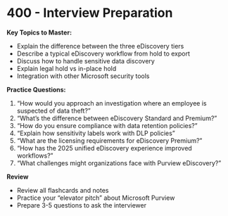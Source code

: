 # 400 - Interview Preparation

**Key Topics to Master:**

- Explain the difference between the three eDiscovery tiers
- Describe a typical eDiscovery workflow from hold to export
- Discuss how to handle sensitive data discovery
- Explain legal hold vs in-place hold
- Integration with other Microsoft security tools

**Practice Questions:**

1. “How would you approach an investigation where an employee is suspected of data theft?”
1. “What’s the difference between eDiscovery Standard and Premium?”
1. “How do you ensure compliance with data retention policies?”
1. “Explain how sensitivity labels work with DLP policies”
1. “What are the licensing requirements for eDiscovery Premium?”
1. “How has the 2025 unified eDiscovery experience improved workflows?”
1. “What challenges might organizations face with Purview eDiscovery?”

**Review**

- Review all flashcards and notes
- Practice your “elevator pitch” about Microsoft Purview
- Prepare 3-5 questions to ask the interviewer
